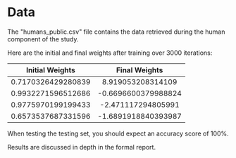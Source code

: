 # Data

The "humans_public.csv" file contains the data retrieved during the human component of the study. 

Here are the initial and final weights after training over 3000 iterations:

| Initial Weights       | Final Weights          |
| ------------- |:-------------:|
|0.7170326429280839     | 8.919053208314109 |
| 0.9932271596512686      | -0.6696600379988824      |
| 0.9775970199199433 | -2.471117294805991     |
| 0.6573537687331596 | -1.6891918840393987 |

When testing the testing set, you should expect an accuracy score of 100%.

Results are discussed in depth in the formal report.
